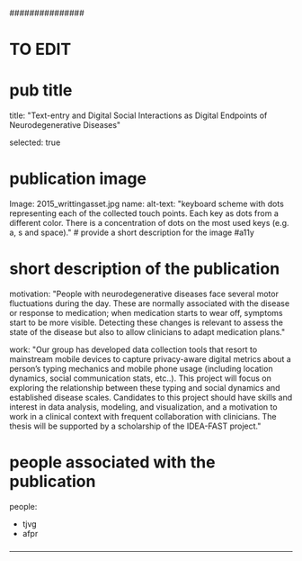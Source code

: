 ###############
# TO EDIT
# pub title
title: "Text-entry and Digital Social Interactions as Digital Endpoints of Neurodegenerative Diseases"

selected: true

# publication image
Image: 2015_writtingasset.jpg
name: 
 alt-text: "keyboard scheme with dots representing each of the collected touch points. Each key as dots from a different color. There is a concentration of dots on the most used keys (e.g. a, s and space)." # provide a short description for the image #a11y



# short description of the publication
motivation: "People with neurodegenerative diseases face several motor fluctuations during the day. These are normally associated with the disease or response to medication; when medication starts to wear off, symptoms start to be more visible. Detecting these changes is relevant to assess the state of the disease but also to allow clinicians to adapt medication plans."

work: "Our group has developed data collection tools that resort to mainstream mobile devices to capture privacy-aware digital metrics about a person’s typing mechanics and mobile phone usage (including location dynamics, social communication stats, etc..). This project will focus on exploring the relationship between these typing and social dynamics and established disease scales. Candidates to this project should have skills and interest in data analysis, modeling, and visualization, and a motivation to work in a clinical context with frequent collaboration with clinicians. The thesis will be supported by a scholarship of the IDEA-FAST  project."


# people associated with the publication
people:
 - tjvg
 - afpr

###
---